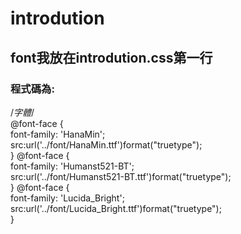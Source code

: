 # introdution
## font我放在introdution.css第一行<br>
### 程式碼為:<br>
/*字體*/<br>
@font-face {<br>
  font-family: 'HanaMin';<br>
  src:url('../font/HanaMin.ttf')format("truetype");<br>
}
@font-face {<br>
  font-family: 'Humanst521-BT';<br>
  src:url('../font/Humanst521-BT.ttf')format("truetype");<br>
}
@font-face {<br>
  font-family: 'Lucida_Bright';<br>
  src:url('../font/Lucida_Bright.ttf')format("truetype");<br>
}
